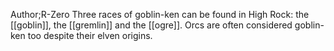 Author;R-Zero
Three races of goblin-ken can be found in High Rock: the [[goblin]], the [[gremlin]] and the [[ogre]]. Orcs are often considered goblin-ken too despite their elven origins.